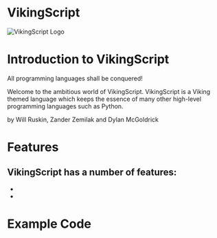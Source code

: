 # VikingScript

![VikingScript Logo](https://user-images.githubusercontent.com/54605290/151878597-51c37b27-4107-4398-b18a-7493c958f40e.PNG)

# Introduction to VikingScript

All programming languages shall be conquered!

Welcome to the ambitious world of VikingScript. VikingScript is a Viking themed language which keeps the essence of many other high-level programming languages such as Python.

by Will Ruskin, Zander Zemilak and Dylan McGoldrick 

# Features
VikingScript has a number of features:
-
-
-

# Example Code

